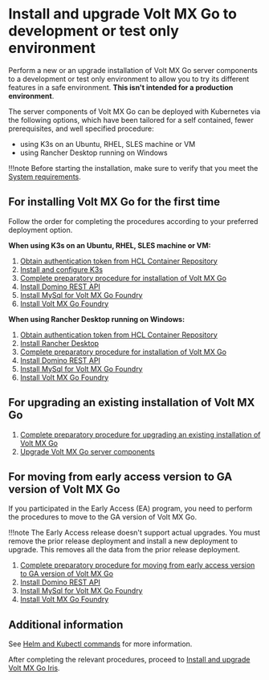 # Install and upgrade Volt MX Go to development or test only environment

Perform a new or an upgrade installation of Volt MX Go server components to a development or test only environment to allow you to try its different features in a safe environment. **This isn't intended for a production environment**.

The server components of Volt MX Go can be deployed with Kubernetes via the following options, which have been tailored for a self contained, fewer prerequisites, and well specified procedure:

- using K3s on an Ubuntu, RHEL, SLES machine or VM
- using Rancher Desktop running on Windows

!!!note
    Before starting the installation, make sure to verify that you meet the [System requirements](sysreq.md).

## For installing Volt MX Go for the first time

Follow the order for completing the procedures according to your preferred deployment option.

**When using K3s on an Ubuntu, RHEL, SLES machine or VM:**

1. [Obtain authentication token from HCL Container Repository](obtainauthenticationtoken.md)
1. [Install and configure K3s](k3sinstall.md)
2. [Complete preparatory procedure for installation of Volt MX Go](prereq.md)
3. [Install Domino REST API](downloadhelmchart.md)
4. [Install MySql for Volt MX Go Foundry](installmysqlfoundry.md)
5. [Install Volt MX Go Foundry](installfoundry.md)


**When using Rancher Desktop running on Windows:**

1. [Obtain authentication token from HCL Container Repository](obtainauthenticationtoken.md)
1. [Install Rancher Desktop](installrancher.md)
2. [Complete preparatory procedure for installation of Volt MX Go](prereq.md)
3. [Install Domino REST API](downloadhelmchart.md)
4. [Install MySql for Volt MX Go Foundry](installmysqlfoundry.md)
5. [Install Volt MX Go Foundry](installfoundry.md)

## For upgrading an existing installation of Volt MX Go

1. [Complete preparatory procedure for upgrading an existing installation of Volt MX Go](prereqnew.md)
2. [Upgrade Volt MX Go server components](versionupgrade1.md)

## For moving from early access version to GA version of Volt MX Go

If you participated in the Early Access (EA) program, you need to perform the procedures to move to the GA version of Volt MX Go. 

!!!note
    The Early Access release doesn't support actual upgrades. You must remove the prior release deployment and install a new deployment to upgrade. This removes all the data from the prior release deployment.

1. [Complete preparatory procedure for moving from early access version to GA version of Volt MX Go](eatogamove.md)
2. [Install Domino REST API](downloadhelmchart.md)
3. [Install MySql for Volt MX Go Foundry](installmysqlfoundry.md)
4. [Install Volt MX Go Foundry](installfoundry.md)

## Additional information

See [Helm and Kubectl commands](../references/kubecheatsheet.md) for more information.

After completing the relevant procedures, proceed to [Install and upgrade Volt MX Go Iris](installiris.md).